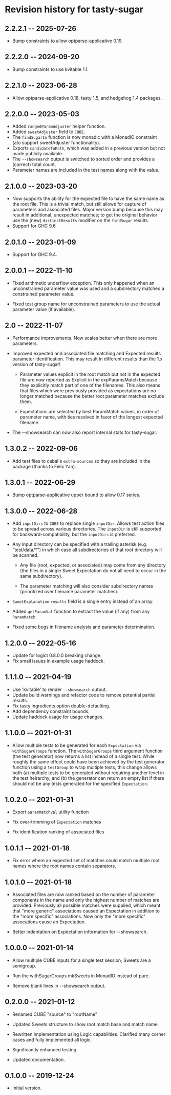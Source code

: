 # Revision history for tasty-sugar

## 2.2.2.1 -- 2025-07-26

 * Bump constraints to allow optparse-applicative 0.19.

## 2.2.2.0 -- 2024-09-20

 * Bump constraints to use kvitable 1.1.

## 2.2.1.0 -- 2023-06-28

 * Allow optparse-applicative 0.18, tasty 1.5, and hedgehog 1.4 packages.

## 2.2.0.0 -- 2023-05-03

 * Added `rangedParamAdjuster` helper function.
 * Added `sweetAdjuster` field to `CUBE`.
 * The `findSugarIn` function is now monadic with a MonadIO constraint (ato
   support sweetAdjuster functionality).
 * Exports `candidateToPath`, which was added in a previous version but not made
   publicly available.
 * The `--showsearch` output is switched to sorted order and provides a (correct)
   total count.
 * Parameter names are included in the test names along with the value.

## 2.1.0.0 -- 2023-03-20

 * Now supports the ability for the expected file to have the same name as the
   root file.  This is a trivial match, but still allows for capture of
   parameters and associated files.  Major version bump because this may result
   in additional, unexpected matches; to get the original behavior use the (new)
   `distinctResults` modifier on the `findSugar` results.
 * Support for GHC 9.6

## 2.0.1.0 -- 2023-01-09

 * Support for GHC 9.4.

## 2.0.0.1 -- 2022-11-10

 * Fixed arithmetic underflow exception.  This only happened when an
   unconstrained parameter value was used and a subdirectory matched a
   constrained parameter value.

 * Fixed test group name for unconstrained parameters to use the actual parameter
   value (if available).

## 2.0 -- 2022-11-07

 * Performance improvements.  Now scales better when there are more parameters.

 * Improved expected and associated file matching and Expected results parameter
   identification.  This may result in different results than the 1.x version of
   tasty-sugar!

   * Parameter values explicit in the root match but not in the expected file are
     now reported as Explicit in the expParamsMatch because they explicitly match
     part of one of the filenames.  This also means that files which were
     previously provided as expectations are no longer matched because the better
     root parameter matches exclude them.

   * Expectations are selected by best ParamMatch values, in order of parameter
     name, with ties resolved in favor of the longest expected filename.

 * The --showsearch can now also report internal stats for tasty-sugar.

## 1.3.0.2 -- 2022-09-06

 * Add test files to cabal's `extra-sources` so they are included in the package
   (thanks to Felix Yan).

## 1.3.0.1 -- 2022-06-29

 * Bump optparse-applicative upper bound to allow 0.17 series.

## 1.3.0.0 -- 2022-06-28

 * Add `inputDirs` to `CUBE` to replace single `inputDir`.  Allows test action
   files to be spread across various directories.  The `inputDir` is still
   supported for backward-compatibility, but the `inputDirs` is preferred.

 * Any input directory can be specified with a trailing asterisk
   (e.g. "test/data/*") in which case all subdirectories of that root directory
   will be scanned.

   - Any file (root, expected, or associated) may come from any directory (the
     files in a single Sweet Expectation do not all need to occur in
     the same subdirectory).

   - The parameter matching will also consider subdirectory names (prioritized
     over filename parameter matches).

 * `SweetExplanation` `results` field is a single entry instead of an array.

 * Added `getParamVal` function to extract the value (if any) from any
   `ParamMatch`.

 * Fixed some bugs in filename analysis and parameter determination.

## 1.2.0.0 -- 2022-05-16

 * Update for logict 0.8.0.0 breaking change.
 * Fix small issues in example usage haddock.

## 1.1.1.0 -- 2021-04-19

 * Use 'kvitable' to render `--showsearch` output.
 * Update build warnings and refactor code to remove potential partial
   results.
 * Fix tasty ingredients option double-defaulting.
 * Add dependency constraint bounds.
 * Update haddock usage for usage changes.

## 1.1.0.0 -- 2021-01-31

 * Allow multiple tests to be generated for each `Expectation` via
   `withSugarGroups` function.  The `withSugarGroups` third argument
   function (the test generator) now returns a list instead of a
   single test.  While roughly the same effect could have been
   achieved by the test generator function using a `testGroup` to wrap
   multiple tests, this change allows both (a) multiple tests to be
   generated without requiring another level in the test heirarchy,
   and (b) the generator can return an empty list if there should not
   be any tests generated for the specified `Expectation`.

## 1.0.2.0 -- 2021-01-31

 * Export `paramMatchVal` utility function

 * Fix over-trimming of `Expectation` matches

 * Fix identification ranking of associated files


## 1.0.1.1 -- 2021-01-18

 * Fix error where an expected set of matches could match multiple
   root names where the root names contain separators.

## 1.0.1.0 -- 2021-01-18

 * Associated files are now ranked based on the number of parameter
   components in the name and only the highest number of matches are
   provided.  Previously all possible matches were supplied, which
   meant that "more generic" associations caused an Expectation in
   addition to the "more specific" associations.  Now only the "more
   specific" assocations cause an Expectation.

 * Better indentation on Expectation information for --showsearch.

## 1.0.0.0 -- 2021-01-14

 * Allow multiple CUBE inputs for a single test session; Sweets are a semigroup.

 * Run the withSugarGroups mkSweets in MonadIO instead of pure.

 * Remove blank lines in --showsearch output.

## 0.2.0.0 -- 2021-01-12

 * Renamed CUBE "source" to "rootName"

 * Updated Sweets structure to show root match base and match name

 * Rewritten implementation using Logic capabilities.  Clarified many
   corner cases and fully implemented all logic.

* Significantly enhanced testing.

 * Updated documentation.

## 0.1.0.0 -- 2019-12-24

* Initial version.
